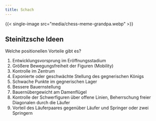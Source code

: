 ```yaml
---
title: Schach
---
```


{{< single-image src="media/chess-meme-grandpa.webp" >}}

## Steinitzsche Ideen

Welche positionellen Vorteile gibt es?

1. Entwicklungsvorsprung im Eröffnungsstadium
2. Größere Bewegungsfreiheit der Figuren (Mobility)
3. Kontrolle im Zentrum
4. Exponierte oder geschwächte Stellung des gegnerischen Königs
5. Schwache Punkte im gegnerischen Lager
6. Bessere Bauernstellung
7. Bauernübergewicht am Damenflügel
8. Kontrolle der Schwerfiguren über offene Linien, Beherrschung freier Diagonalen durch die Läufer
9. Vorteil des Läuferpaares gegenüber Läufer und Springer oder zwei Springern
